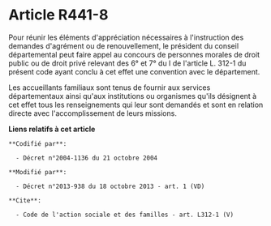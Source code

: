 # Article R441-8

Pour réunir les éléments d'appréciation nécessaires à l'instruction des demandes d'agrément ou de renouvellement, le
président du conseil départemental peut faire appel au concours de personnes morales de droit public ou de droit privé
relevant des 6° et 7° du I de l'article L. 312-1 du présent code ayant conclu à cet effet une convention avec le
département. 

Les accueillants familiaux sont tenus de fournir aux services départementaux ainsi qu'aux institutions ou organismes qu'ils
désignent à cet effet tous les renseignements qui leur sont demandés et sont en relation directe avec l'accomplissement de
leurs missions.

**Liens relatifs à cet article**

	**Codifié par**:

	  - Décret n°2004-1136 du 21 octobre 2004

	**Modifié par**:

	  - Décret n°2013-938 du 18 octobre 2013 - art. 1 (VD)

	**Cite**:

	  - Code de l'action sociale et des familles - art. L312-1 (V)
